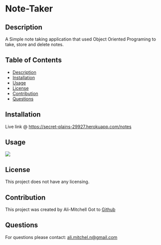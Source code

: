 # Note-Taker

  

  ## Description
  A Simple note taking application that used Object Oriented Programing to take, store and delete notes. 
  ## Table of Contents
  * [Description](#description)
  * [Installation](#installation)
  * [Usage](#usage)
  * [License](#license)
  * [Contribution](#contribution)
  * [Questions](#questions)
  
  ## Installation 
  Live link @ https://secret-plains-29927.herokuapp.com/notes
  ## Usage
  ![](https://user-images.githubusercontent.com/79877350/120910810-4488fe00-c63f-11eb-90d1-84211a52ef5a.png)
  ## License
  This project does not have any licensing.
  ## Contribution
  This project was created by Ali-Mitchell Got to [Github](https://www.github.com/undefined)
  ## Questions
  For questions please contact: ali.mitchel.n@gmail.com
